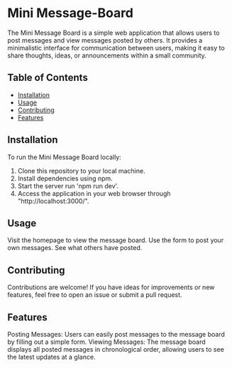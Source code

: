 # Mini Message-Board
The Mini Message Board is a simple web application that allows users to post messages and view messages posted by others. It provides a minimalistic interface for communication between users, making it easy to share thoughts, ideas, or announcements within a small community.

## Table of Contents

- [Installation](#installation)
- [Usage](#usage)
- [Contributing](#contributing)
- [Features](#features)

## Installation
To run the Mini Message Board locally:

1. Clone this repository to your local machine.
2. Install dependencies using npm.
3. Start the server run 'npm run dev'.
4. Access the application in your web browser through "http://localhost:3000/".

## Usage
Visit the homepage to view the message board.
Use the form to post your own messages.
See what others have posted.

## Contributing
Contributions are welcome! If you have ideas for improvements or new features, feel free to open an issue or submit a pull request.

## Features
Posting Messages: Users can easily post messages to the message board by filling out a simple form.
Viewing Messages: The message board displays all posted messages in chronological order, allowing users to see the latest updates at a glance.